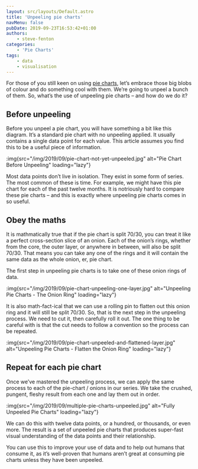 ```yaml
---
layout: src/layouts/Default.astro
title: 'Unpeeling pie charts'
navMenu: false
pubDate: 2019-09-23T16:53:42+01:00
authors:
    - steve-fenton
categories:
    - 'Pie Charts'
tags:
    - data
    - visualisation
---
```


For those of you still keen on using [pie charts](/category/pie-charts/), let’s embrace those big blobs of colour and do something cool with them. We’re going to unpeel a bunch of them. So, what’s the use of unpeeling pie charts – and how do we do it?

## Before unpeeling

Before you unpeel a pie chart, you will have something a bit like this diagram. It’s a standard pie chart with no unpeeling applied. It usually contains a single data point for each value. This article assumes you find this to be a useful piece of information.

:img{src="/img/2019/09/pie-chart-not-yet-unpeeled.jpg" alt="Pie Chart Before Unpeeling" loading="lazy"}

Most data points don’t live in isolation. They exist in some form of series. The most common of these is time. For example, we might have this pie chart for each of the past twelve months. It is notriously hard to compare these pie charts – and this is exactly where unpeeling pie charts comes in so useful.

## Obey the maths

It is mathmatically true that if the pie chart is split 70/30, you can treat it like a perfect cross-section slice of an onion. Each of the onion’s rings, whether from the core, the outer layer, or anywhere in between, will also be split 70/30. That means you can take any one of the rings and it will contain the same data as the whole onion, er, pie chart.

The first step in unpeeling pie charts is to take one of these onion rings of data.

:img{src="/img/2019/09/pie-chart-unpeeling-one-layer.jpg" alt="Unpeeling Pie Charts - The Onion Ring" loading="lazy"}

It is also math-fact-ical that we can use a rolling pin to flatten out this onion ring and it will still be split 70/30. So, that is the next step in the unpeeling process. We need to cut it, then carefully roll it out. The one thing to be careful with is that the cut needs to follow a convention so the process can be repeated.

:img{src="/img/2019/09/pie-chart-unpeeled-and-flattened-layer.jpg" alt="Unpeeling Pie Charts - Flatten the Onion Ring" loading="lazy"}

## Repeat for each pie chart

Once we’ve mastered the unpeeling process, we can apply the same process to each of the pie-chart / onions in our series. We take the crushed, pungent, fleshy result from each one and lay them out in order.

:img{src="/img/2019/09/multiple-pie-charts-unpeeled.jpg" alt="Fully Unpeeled Pie Charts" loading="lazy"}

We can do this with twelve data points, or a hundred, or thousands, or even more. The result is a set of unpeeled pie charts that produces super-fast visual understanding of the data points and their relationship.

You can use this to improve your use of data and to help out humans that consume it, as it’s well-proven that humans aren’t great at consuming pie charts unless they have been unpeeled.